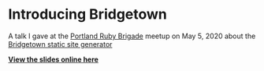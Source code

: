 # Introducing Bridgetown 

A talk I gave at the [Portland Ruby Brigade](https://pdxruby.org) meetup on May 5, 2020 about the [Bridgetown static site generator](https://www.bridgetownrb.com)

**[View the slides online here](https://pdxrb-bridgetown.netlify.app)**

